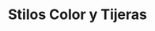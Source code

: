 ---
title: "Stilos Color y Tijeras"
url: /san-miguel-petapa/stilos-color-y-tijeras/
shop: peluquería
---